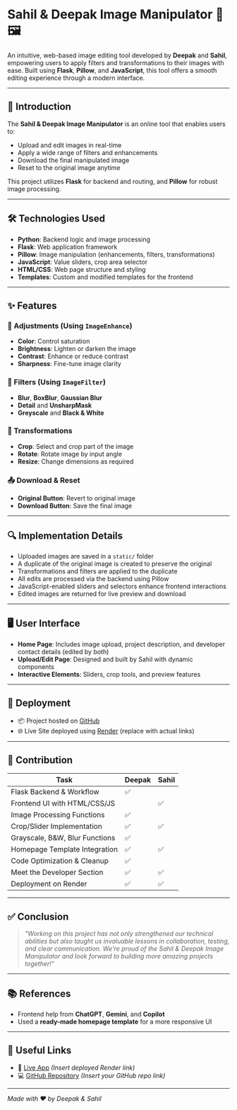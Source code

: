 # Sahil & Deepak Image Manipulator 🎨🖼️

An intuitive, web-based image editing tool developed by **Deepak** and **Sahil**, empowering users to apply filters and transformations to their images with ease. Built using **Flask**, **Pillow**, and **JavaScript**, this tool offers a smooth editing experience through a modern interface.

---

## 📸 Introduction

The **Sahil & Deepak Image Manipulator** is an online tool that enables users to:

- Upload and edit images in real-time
- Apply a wide range of filters and enhancements
- Download the final manipulated image
- Reset to the original image anytime

This project utilizes **Flask** for backend and routing, and **Pillow** for robust image processing.

---

## 🛠️ Technologies Used

- **Python**: Backend logic and image processing
- **Flask**: Web application framework
- **Pillow**: Image manipulation (enhancements, filters, transformations)
- **JavaScript**: Value sliders, crop area selector
- **HTML/CSS**: Web page structure and styling
- **Templates**: Custom and modified templates for the frontend

---

## ✨ Features

### 🔧 Adjustments (Using `ImageEnhance`)

- **Color**: Control saturation
- **Brightness**: Lighten or darken the image
- **Contrast**: Enhance or reduce contrast
- **Sharpness**: Fine-tune image clarity

### 🎨 Filters (Using `ImageFilter`)

- **Blur**, **BoxBlur**, **Gaussian Blur**
- **Detail** and **UnsharpMask**
- **Greyscale** and **Black & White**

### 🔁 Transformations

- **Crop**: Select and crop part of the image
- **Rotate**: Rotate image by input angle
- **Resize**: Change dimensions as required

### 📤 Download & Reset

- **Original Button**: Revert to original image
- **Download Button**: Save the final image

---

## 🔍 Implementation Details

- Uploaded images are saved in a `static/` folder
- A duplicate of the original image is created to preserve the original
- Transformations and filters are applied to the duplicate
- All edits are processed via the backend using Pillow
- JavaScript-enabled sliders and selectors enhance frontend interactions
- Edited images are returned for live preview and download

---

## 🖥️ User Interface

- **Home Page**: Includes image upload, project description, and developer contact details (edited by both)
- **Upload/Edit Page**: Designed and built by Sahil with dynamic components
- **Interactive Elements**: Sliders, crop tools, and preview features

---

## 🚀 Deployment

- 📦 Project hosted on [GitHub](#)  
- 🌐 Live Site deployed using [Render](#) (replace with actual links)

---

## 👥 Contribution

| Task | Deepak | Sahil |
|------|--------|-------|
| Flask Backend & Workflow | ✅ | |
| Frontend UI with HTML/CSS/JS | | ✅ |
| Image Processing Functions | ✅ | |
| Crop/Slider Implementation | ✅ | ✅ |
| Grayscale, B&W, Blur Functions | ✅ | |
| Homepage Template Integration | ✅ | ✅ |
| Code Optimization & Cleanup | ✅ | |
| Meet the Developer Section | ✅ | ✅ |
| Deployment on Render | ✅ | ✅ |

---

## ✅ Conclusion

> *"Working on this project has not only strengthened our technical abilities but also taught us invaluable lessons in collaboration, testing, and clear communication. We're proud of the Sahil & Deepak Image Manipulator and look forward to building more amazing projects together!"*

---

## 📚 References

- Frontend help from **ChatGPT**, **Gemini**, and **Copilot**
- Used a **ready-made homepage template** for a more responsive UI

---

## 🔗 Useful Links

- 🔗 [Live App](#) *(Insert deployed Render link)*
- 💻 [GitHub Repository](#) *(Insert your GitHub repo link)*

---

*Made with ❤️ by Deepak & Sahil*
